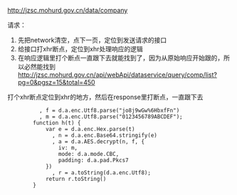 






http://jzsc.mohurd.gov.cn/data/company


请求： 
1. 先把network清空，点下一页，定位到发送请求的接口
2. 给接口打xhr断点，定位到xhr处理响应的逻辑
3. 在响应逻辑里打个断点一直跟下去就能找到了，因为从原始响应开始跟的，所以必然能找到
http://jzsc.mohurd.gov.cn/api/webApi/dataservice/query/comp/list?pg=0&pgsz=15&total=450 


打个xhr断点定位到xhr的地方，然后在response里打断点，一直跟下去

```text
          , f = d.a.enc.Utf8.parse("jo8j9wGw%6HbxfFn")
          , m = d.a.enc.Utf8.parse("0123456789ABCDEF");
        function h(t) {
            var e = d.a.enc.Hex.parse(t)
              , n = d.a.enc.Base64.stringify(e)
              , a = d.a.AES.decrypt(n, f, {
                iv: m,
                mode: d.a.mode.CBC,
                padding: d.a.pad.Pkcs7
            })
              , r = a.toString(d.a.enc.Utf8);
            return r.toString()
        }
```
















